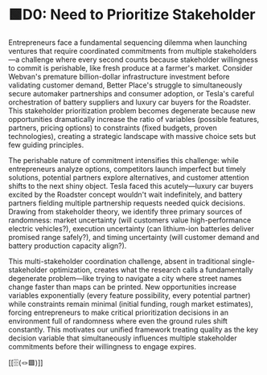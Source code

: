 # 🟩D0: Need to Prioritize Stakeholder

Entrepreneurs face a fundamental sequencing dilemma when launching ventures that require coordinated commitments from multiple stakeholders—a challenge where every second counts because stakeholder willingness to commit is perishable, like fresh produce at a farmer's market. Consider Webvan's premature billion-dollar infrastructure investment before validating customer demand, Better Place's struggle to simultaneously secure automaker partnerships and consumer adoption, or Tesla's careful orchestration of battery suppliers and luxury car buyers for the Roadster. This stakeholder prioritization problem becomes degenerate because new opportunities dramatically increase the ratio of variables (possible features, partners, pricing options) to constraints (fixed budgets, proven technologies), creating a strategic landscape with massive choice sets but few guiding principles.

The perishable nature of commitment intensifies this challenge: while entrepreneurs analyze options, competitors launch imperfect but timely solutions, potential partners explore alternatives, and customer attention shifts to the next shiny object. Tesla faced this acutely—luxury car buyers excited by the Roadster concept wouldn't wait indefinitely, and battery partners fielding multiple partnership requests needed quick decisions. Drawing from stakeholder theory, we identify three primary sources of randomness: market uncertainty (will customers value high-performance electric vehicles?), execution uncertainty (can lithium-ion batteries deliver promised range safely?), and timing uncertainty (will customer demand and battery production capacity align?).

This multi-stakeholder coordination challenge, absent in traditional single-stakeholder optimization, creates what the research calls a fundamentally degenerate problem—like trying to navigate a city where street names change faster than maps can be printed. New opportunities increase variables exponentially (every feature possibility, every potential partner) while constraints remain minimal (initial funding, rough market estimates), forcing entrepreneurs to make critical prioritization decisions in an environment full of randomness where even the ground rules shift constantly. This motivates our unified framework treating quality as the key decision variable that simultaneously influences multiple stakeholder commitments before their willingness to engage expires.

[[🗄️(🪢🟩)]]